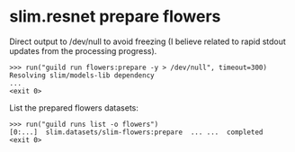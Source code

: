 # slim.resnet prepare flowers

Direct output to /dev/null to avoid freezing (I believe related to
rapid stdout updates from the processing progress).

    >>> run("guild run flowers:prepare -y > /dev/null", timeout=300)
    Resolving slim/models-lib dependency
    ...
    <exit 0>

List the prepared flowers datasets:

    >>> run("guild runs list -o flowers")
    [0:...]  slim.datasets/slim-flowers:prepare  ... ...  completed
    <exit 0>

